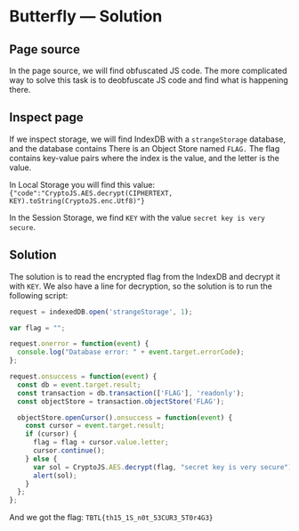 # Butterfly &mdash; Solution

## Page source

In the page source, we will find obfuscated JS code.
The more complicated way to solve this task is to deobfuscate JS code and find what is happening there.

## Inspect page

If we inspect storage, we will find IndexDB with a `strangeStorage` database, and the database contains
There is an Object Store named `FLAG.` The flag contains key-value pairs where the index is the value, and the letter is the value.

In Local Storage you will find this value: `{"code":"CryptoJS.AES.decrypt(CIPHERTEXT, KEY).toString(CryptoJS.enc.Utf8)"}`

In the Session Storage, we find `KEY` with the value `secret key is very secure`.

## Solution

The solution is to read the encrypted flag from the IndexDB and decrypt it with `KEY`. We also have a line for decryption, so the solution is to run the following script:

```javascript
request = indexedDB.open('strangeStorage', 1);

var flag = "";

request.onerror = function(event) {
  console.log("Database error: " + event.target.errorCode);
};

request.onsuccess = function(event) {
  const db = event.target.result;
  const transaction = db.transaction(['FLAG'], 'readonly');
  const objectStore = transaction.objectStore('FLAG');

  objectStore.openCursor().onsuccess = function(event) {
    const cursor = event.target.result;
    if (cursor) {
      flag = flag + cursor.value.letter;
      cursor.continue();
    } else {
      var sol = CryptoJS.AES.decrypt(flag, "secret key is very secure").toString(CryptoJS.enc.Utf8);
      alert(sol);
    }
  };
};

```

And we got the flag: `TBTL{th15_1S_n0t_53CUR3_5T0r4G3}`
